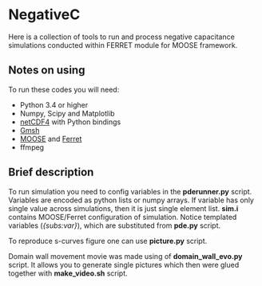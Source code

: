 # NegativeC

Here is a collection of tools to run and process negative capacitance
simulations conducted within FERRET module for MOOSE framework.

## Notes on using

To run these codes you will need:

* Python 3.4 or higher
* Numpy, Scipy and Matplotlib
* [netCDF4](https://www.unidata.ucar.edu/software/netcdf/) with Python bindings 
* [Gmsh](http://gmsh.info/)
* [MOOSE](http://mooseframework.org/) and [Ferret](https://bitbucket.org/mesoscience/ferret)
* ffmpeg

## Brief description

To run simulation you need to config variables in the __pderunner.py__ script.
Variables are encoded as python lists or numpy arrays. If variable has only
single value across simulations, then it is just single element list.
__sim.i__ contains MOOSE/Ferret configuration of simulation. Notice templated
variables (_{subs:var}_), which are substituted from __pde.py__ script.

To reproduce s-curves figure one can use __picture.py__ script.

Domain wall movement movie was made using of __domain_wall_evo.py__
script. It allows you to generate single pictures which then were glued together
with __make_video.sh__ script.
